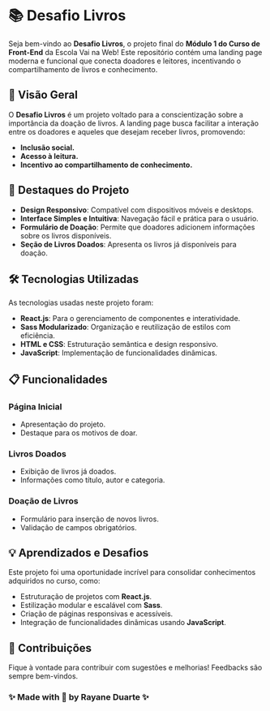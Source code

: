 # 📚 Desafio Livros

Seja bem-vindo ao **Desafio Livros**, o projeto final do **Módulo 1 do Curso de Front-End** da Escola Vai na Web! Este repositório contém uma landing page moderna e funcional que conecta doadores e leitores, incentivando o compartilhamento de livros e conhecimento.


## 📌 Visão Geral

O **Desafio Livros** é um projeto voltado para a conscientização sobre a importância da doação de livros. A landing page busca facilitar a interação entre os doadores e aqueles que desejam receber livros, promovendo:
- **Inclusão social.**
- **Acesso à leitura.**
- **Incentivo ao compartilhamento de conhecimento.**


## 🌟 Destaques do Projeto

- **Design Responsivo**: Compatível com dispositivos móveis e desktops.
- **Interface Simples e Intuitiva**: Navegação fácil e prática para o usuário.
- **Formulário de Doação**: Permite que doadores adicionem informações sobre os livros disponíveis.
- **Seção de Livros Doados**: Apresenta os livros já disponíveis para doação.


## 🛠 Tecnologias Utilizadas

As tecnologias usadas neste projeto foram:
- **React.js**: Para o gerenciamento de componentes e interatividade.
- **Sass Modularizado**: Organização e reutilização de estilos com eficiência.
- **HTML e CSS**: Estruturação semântica e design responsivo.
- **JavaScript**: Implementação de funcionalidades dinâmicas.


## 📋 Funcionalidades

### **Página Inicial**
- Apresentação do projeto.
- Destaque para os motivos de doar.

### **Livros Doados**
- Exibição de livros já doados.
- Informações como título, autor e categoria.

### **Doação de Livros**
- Formulário para inserção de novos livros.
- Validação de campos obrigatórios.


## 💡 Aprendizados e Desafios

Este projeto foi uma oportunidade incrível para consolidar conhecimentos adquiridos no curso, como:
- Estruturação de projetos com **React.js**.
- Estilização modular e escalável com **Sass**.
- Criação de páginas responsivas e acessíveis.
- Integração de funcionalidades dinâmicas usando **JavaScript**.


## 👥 Contribuições

Fique à vontade para contribuir com sugestões e melhorias! Feedbacks são sempre bem-vindos.


### **✨ Made with 💙 by Rayane Duarte ✨**
